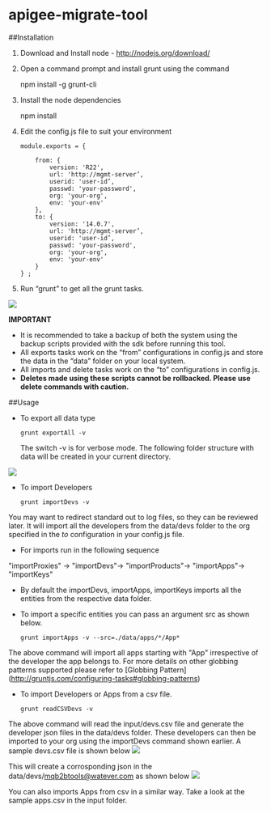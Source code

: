 # apigee-migrate-tool

##Installation

1.	Download and Install node - http://nodejs.org/download/

2.	Open a command prompt and install grunt using the command 

	npm install -g grunt-cli

3.	Install the node dependencies 

	npm install

4.	Edit the config.js file to suit your environment
	```
	module.exports = {

		from: {
			version: 'R22',
			url: 'http://mgmt-server’,
			userid: 'user-id’,
			passwd: 'your-password',
			org: 'your-org',
			env: 'your-env'
		},
		to: {
			version: '14.0.7',
			url: 'http://mgmt-server’,
			userid: 'user-id’,
			passwd: 'your-password',
			org: 'your-org',
			env: 'your-env'
		}
	} ;
	```

5.	Run “grunt” to get all the grunt tasks.

 ![](https://github.com/shahbagdadi/apigee-migrate-tool/blob/master/image/tasks.png)


**IMPORTANT**
- It is recommended to take a backup of both the system using the backup scripts provided with the sdk before running this tool.
- All exports tasks work on the “from” configurations in config.js and store the data in the “data” folder on your local system.
- All imports and delete tasks work on the “to” configurations in config.js. 
- **Deletes made using these scripts cannot be rollbacked. Please use delete commands with caution.**





##Usage

- To export all data type 
	```
	grunt exportAll -v
	```
	The switch -v is for verbose mode. The following folder structure with data will be created in your current directory.

 ![](https://github.com/shahbagdadi/apigee-migrate-tool/blob/master/image/export.png)


- To import Developers 
	```
	grunt importDevs -v 
	```
You may want to redirect standard out to log files, so they can be reviewed later. It will import all the developers from the data/devs folder to the org specified in the *to* configuration in your config.js file.

- For imports run in the following sequence 

 "importProxies" -> "importDevs"-> "importProducts"-> "importApps"-> "importKeys"

- By default the importDevs, importApps, importKeys imports all the entities from the respective data folder. 

- To import a specific entities you can pass an argument src as shown below.
	```
	grunt importApps -v --src=./data/apps/*/App*
	```
The above command will import all apps starting with "App" irrespective of the developer the app belongs to. 
For more details on other globbing patterns supported please refer to  [Globbing Pattern] (http://gruntjs.com/configuring-tasks#globbing-patterns) 


- To import Developers or Apps from a csv file.
	```
	grunt readCSVDevs -v 
	```
The above command will read the input/devs.csv file and generate the developer json files in the data/devs folder. These developers can then be imported to your org using the importDevs command shown earlier. 
A sample devs.csv file is shown below
![](https://github.com/shahbagdadi/apigee-migrate-tool/blob/master/image/devs_csv.png)

This will create a corrosponding json in the data/devs/mqb2btools@watever.com as shown below
![](https://github.com/shahbagdadi/apigee-migrate-tool/blob/master/image/dev_json.png)

You can also imports Apps from csv in a similar way. Take a look at the sample apps.csv in the input folder.
